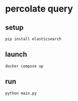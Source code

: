 # percolate query

## setup

```shell
pip install elasticsearch
```

## launch

```shell
docker compose up
```

## run

```shell
python main.py
```
